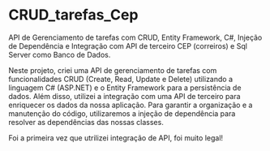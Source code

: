 # CRUD_tarefas_Cep

API de Gerenciamento de tarefas com CRUD, Entity Framework, C#, Injeção de Dependência e Integração com API de terceiro CEP (correiros) e Sql Server como Banco de Dados.

Neste projeto, criei uma API de gerenciamento de tarefas com funcionalidades CRUD (Create, Read, Update e Delete) utilizando a linguagem C# (ASP.NET) e o Entity Framework para a persistência de dados. 
Além disso, utilizei a integração com uma API de terceiro para enriquecer os dados da nossa aplicação. 
Para garantir a organização e a manutenção do código, utilizaremos a injeção de dependência para resolver as dependências das nossas classes.

Foi a primeira vez que utrilizei integração de API, foi muito legal!

